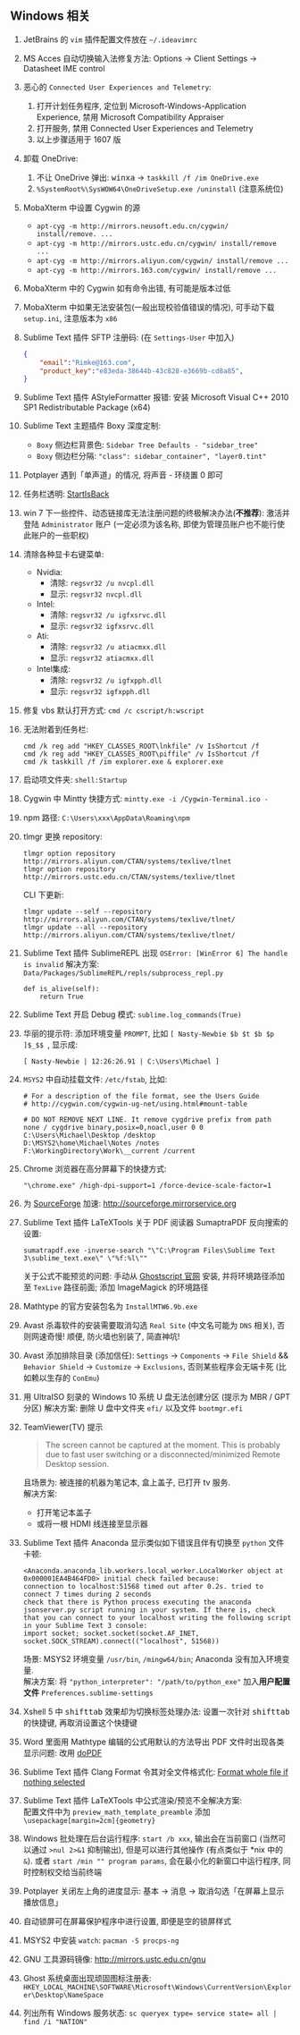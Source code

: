 ## Windows 相关

1. JetBrains 的 `vim` 插件配置文件放在 `~/.ideavimrc`
1. MS Acces 自动切换输入法修复方法:
   Options -> Client Settings -> Datasheet IME control
1. 恶心的 `Connected User Experiences and Telemetry`:
    1. 打开计划任务程序, 定位到 Microsoft-Windows-Application Experience,
        禁用 Microsoft Compatibility Appraiser
    2. 打开服务, 禁用 Connected User Experiences and Telemetry
    3. 以上步骤适用于 1607 版
1. 卸载 OneDrive:
    1. 不让 OneDrive 弹出: <kbd>win</kbd><kbd>x</kbd><kbd>a</kbd>
       -> `taskkill /f /im OneDrive.exe`
    2. `%SystemRoot%\SysWOW64\OneDriveSetup.exe /uninstall` (注意系统位)
1. MobaXterm 中设置 Cygwin 的源
    - `apt-cyg -m http://mirrors.neusoft.edu.cn/cygwin/ install/remove. ...`
    - `apt-cyg -m http://mirrors.ustc.edu.cn/cygwin/ install/remove ...`
    - `apt-cyg -m http://mirrors.aliyun.com/cygwin/ install/remove ...`
    - `apt-cyg -m http://mirrors.163.com/cygwin/ install/remove ...`
1. MobaXterm 中的 Cygwin 如有命令出错, 有可能是版本过低
1. MobaXterm 中如果无法安装包(一般出现校验值错误的情况), 可手动下载 `setup.ini`,
   注意版本为 `x86`
1. Sublime Text 插件 SFTP 注册码: (在 `Settings-User` 中加入)
    ```json
    {
        "email":"Rimke@163.com",
        "product_key":"e83eda-38644b-43c828-e3669b-cd8a85",
    }
    ```
1. Sublime Text 插件 AStyleFormatter 报错:
   安装 Microsoft Visual C++ 2010 SP1 Redistributable Package (x64)
1. Sublime Text 主题插件 Boxy 深度定制:
    - `Boxy` 侧边栏背景色: `Sidebar Tree Defaults - "sidebar_tree"`
    - `Boxy` 侧边栏分隔: `"class": sidebar_container", "layer0.tint"`
1. Potplayer 遇到「单声道」的情况, 将声音 - 环绕置 0 即可
1. 任务栏透明: [StartIsBack](http://www.zdfans.com/5573.html)
1. win 7 下一些控件、动态链接库无法注册问题的终极解决办法(**不推荐**):
   激活并登陆 `Administrator` 账户 (一定必须为该名称,
   即使为管理员账户也不能行使此账户的一些职权)
1. 清除各种显卡右键菜单:
    - Nvidia:
      - 清除: `regsvr32 /u nvcpl.dll`
      - 显示: `regsvr32 nvcpl.dll`
    - Intel:
      - 清除: `regsvr32 /u igfxsrvc.dll`
      - 显示: `regsvr32 igfxsrvc.dll`
    - Ati:
      - 清除: `regsvr32 /u atiacmxx.dll`
      - 显示: `regsvr32 atiacmxx.dll`
    - Intel集成:
      - 清除: `regsvr32 /u igfxpph.dll`
      - 显示: `regsvr32 igfxpph.dll`
1. 修复 vbs 默认打开方式: `cmd /c cscript/h:wscript`
1. 无法附着到任务栏:
   ```
   cmd /k reg add "HKEY_CLASSES_ROOT\lnkfile" /v IsShortcut /f
   cmd /k reg add "HKEY_CLASSES_ROOT\piffile" /v IsShortcut /f
   cmd /k taskkill /f /im explorer.exe & explorer.exe
   ```
1. 启动项文件夹: `shell:Startup`
1. Cygwin 中 Mintty 快捷方式: `mintty.exe -i /Cygwin-Terminal.ico -`
1. npm 路径: `C:\Users\xxx\AppData\Roaming\npm`
1. tlmgr 更换 repository:
   ```
   tlmgr option repository http://mirrors.aliyun.com/CTAN/systems/texlive/tlnet
   tlmgr option repository http://mirrors.ustc.edu.cn/CTAN/systems/texlive/tlnet
   ```
   CLI 下更新:
   ```
   tlmgr update --self --repository http://mirrors.aliyun.com/CTAN/systems/texlive/tlnet/
   tlmgr update --all --repository http://mirrors.aliyun.com/CTAN/systems/texlive/tlnet/
   ```
1. Sublime Text 插件 SublimeREPL 出现
   `OSError: [WinError 6] The handle is invalid` 解决方案:
   `Data/Packages/SublimeREPL/repls/subprocess_repl.py`
   ```
   def is_alive(self):
       return True
   ```
1. Sublime Text 开启 Debug 模式: `sublime.log_commands(True)`
1. 华丽的提示符: 添加环境变量 `PROMPT`,
   比如 `[ Nasty-Newbie $b $t $b $p ]$_$$ `,
   显示成:
   ```
   [ Nasty-Newbie | 12:26:26.91 | C:\Users\Michael ]
   ```
1. `MSYS2` 中自动挂载文件: `/etc/fstab`, 比如:

   ```
   # For a description of the file format, see the Users Guide
   # http://cygwin.com/cygwin-ug-net/using.html#mount-table

   # DO NOT REMOVE NEXT LINE. It remove cygdrive prefix from path
   none / cygdrive binary,posix=0,noacl,user 0 0
   C:\Users\Michael\Desktop /desktop
   D:\MSYS2\home\Michael\Notes /notes
   F:\WorkingDirectory\Work\__current /current
   ```

1. Chrome 浏览器在高分屏幕下的快捷方式:
   ```
   "\chrome.exe" /high-dpi-support=1 /force-device-scale-factor=1
   ```
1. 为 [SourceForge](https://sourceforge.net) 加速:
   http://sourceforge.mirrorservice.org
1. Sublime Text 插件 LaTeXTools 关于 PDF 阅读器 SumaptraPDF 反向搜索的设置:
   ```
   sumatrapdf.exe -inverse-search "\"C:\Program Files\Sublime Text 3\sublime_text.exe\" \"%f:%l\""
   ```
   关于公式不能预览的问题: 手动从 [Ghostscript 官网](https://ghostscript.com)
   安装, 并将环境路径添加至 `TexLive` 路径前面; 添加 ImageMagick 的环境路径
1. Mathtype 的官方安装包名为 `InstallMTW6.9b.exe`
1. Avast 杀毒软件的安装需要取消勾选 `Real Site` (中文名可能为 `DNS` 相关),
   否则网速奇慢! 顺便, 防火墙也别装了, 简直神坑!
1. Avast 添加排除目录 (添加信任): `Settings` -> `Components` ->
   `File Shield` && `Behavior Shield` -> `Customize` -> `Exclusions`,
   否则某些程序会无端卡死 (比如赖以生存的 `ConEmu`)
1. 用 UltraISO 刻录的 Windows 10 系统 U 盘无法创建分区 (提示为 MBR / GPT
   分区) 解决方案: 删除 U 盘中文件夹 `efi/` 以及文件 `bootmgr.efi`
1. TeamViewer(TV) 提示
   > The screen cannot be captured at the moment.
   > This is probably due to fast user switching or a disconnected/minimized
   > Remote Desktop session.

   且场景为: 被连接的机器为笔记本, 盒上盖子, 已打开 tv 服务.  
   解决方案:
   - 打开笔记本盖子
   - 或将一根 HDMI 线连接至显示器
1. Sublime Text 插件 Anaconda 显示类似如下错误且伴有切换至 `python` 文件卡顿:
   ```
   <Anaconda.anaconda_lib.workers.local_worker.LocalWorker object at 0x000001EA4B464FD0> initial check failed because:  
   connection to localhost:51568 timed out after 0.2s. tried to connect 7 times during 2 seconds  
   check that there is Python process executing the anaconda jsonserver.py script running in your system. If there is, check that you can connect to your localhost writing the following script in your Sublime Text 3 console:  
   import socket; socket.socket(socket.AF_INET, socket.SOCK_STREAM).connect(("localhost", 51568))
   ```
   场景: MSYS2 环境变量 `/usr/bin`, `/mingw64/bin`; Anaconda 没有加入环境变量.  
   解决方案: 将 `"python_interpreter": "/path/to/python_exe"`
   加入**用户配置文件** `Preferences.sublime-settings`
1. Xshell 5 中 <kbd>shift</kbd><kbd>tab</kbd> 效果却为切换标签处理办法:
   设置一次针对 <kbd>shift</kbd><kbd>tab</kbd> 的快捷键, 再取消设置这个快捷键
1. Word 里面用 Mathtype 编辑的公式用默认的方法导出 PDF 文件时出现各类显示问题:
   改用 [doPDF](http://www.dopdf.com)
1. Sublime Text 插件 Clang Format 令其对全文件格式化:
   [Format whole file if nothing selected](https://github.com/rosshemsley/SublimeClangFormat/pull/10/commits/ea22686f40009104935a0378b7c4fd387121c8a1)
1. Sublime Text 插件 LaTeXTools 中公式渲染/预览不全解决方案:  
   配置文件中为 `preview_math_template_preamble` 添加
   `\usepackage[margin=2cm]{geometry}`
1. Windows 批处理在后台运行程序: `start /b xxx`,
   输出会在当前窗口 (当然可以通过 `>nul 2>&1` 抑制输出),
   但是可以进行其他操作 (有点类似于 *nix 中的 `&`).
   或者 `start /min "" program params`,
   会在最小化的新窗口中运行程序, 同时控制权交给当前终端
1. Potplayer 关闭左上角的进度显示: 基本 -> 消息 -> 取消勾选「在屏幕上显示播放信息」
1. 自动锁屏可在屏幕保护程序中进行设置, 即便是空的锁屏样式
1. MSYS2 中安装 `watch`: `pacman -S procps-ng`
1. GNU 工具源码镜像: http://mirrors.ustc.edu.cn/gnu
1. Ghost 系统桌面出现顽固图标注册表:
   `HKEY_LOCAL_MACHINE\SOFTWARE\Microsoft\Windows\CurrentVersion\Explorer\Desktop\NameSpace`
1. 列出所有 Windows 服务状态: `sc queryex type= service state= all | find /i "NATION"`
